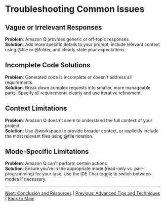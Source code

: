 # Troubleshooting Common Issues

## Vague or Irrelevant Responses

**Problem**: Amazon Q provides generic or off-topic responses.  
**Solution**: Add more specific details to your prompt, include relevant context using @file or @folder, and clearly state your expectations.

## Incomplete Code Solutions

**Problem**: Generated code is incomplete or doesn't address all requirements.  
**Solution**: Break down complex requests into smaller, more manageable parts. Specify all requirements clearly and use iterative refinement.

## Context Limitations

**Problem**: Amazon Q doesn't seem to understand the full context of your project.  
**Solution**: Use @workspace to provide broader context, or explicitly include the most relevant files using @file notation.

## Mode-Specific Limitations

**Problem**: Amazon Q can't perform certain actions.  
**Solution**: Ensure you're in the appropriate mode (read-only vs. pair-programming) for your task. Use the IDE Chat toggle to switch between modes if necessary.

---

[Next: Conclusion and Resources](./10-conclusion.md) | [Previous: Advanced Tips and Techniques](./08-advanced-tips.md) | [Back to Main](./README.md)
